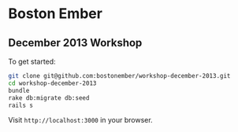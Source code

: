 # Boston Ember

## December 2013 Workshop

To get started:

```bash
git clone git@github.com:bostonember/workshop-december-2013.git
cd workshop-december-2013
bundle
rake db:migrate db:seed
rails s
```

Visit `http://localhost:3000` in your browser.
